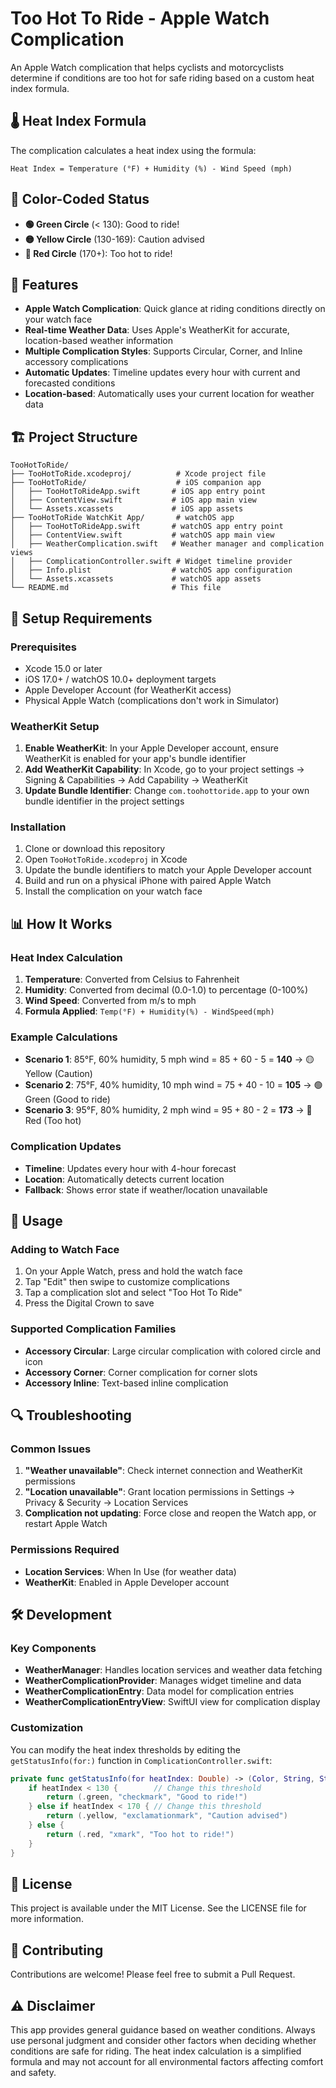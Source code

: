 # Too Hot To Ride - Apple Watch Complication

An Apple Watch complication that helps cyclists and motorcyclists determine if conditions are too hot for safe riding based on a custom heat index formula.

## 🌡️ Heat Index Formula

The complication calculates a heat index using the formula:
```
Heat Index = Temperature (°F) + Humidity (%) - Wind Speed (mph)
```

## 🚦 Color-Coded Status

- **🟢 Green Circle** (< 130): Good to ride!
- **🟡 Yellow Circle** (130-169): Caution advised
- **🔴 Red Circle** (170+): Too hot to ride!

## 📱 Features

- **Apple Watch Complication**: Quick glance at riding conditions directly on your watch face
- **Real-time Weather Data**: Uses Apple's WeatherKit for accurate, location-based weather information
- **Multiple Complication Styles**: Supports Circular, Corner, and Inline accessory complications
- **Automatic Updates**: Timeline updates every hour with current and forecasted conditions
- **Location-based**: Automatically uses your current location for weather data

## 🏗️ Project Structure

```
TooHotToRide/
├── TooHotToRide.xcodeproj/          # Xcode project file
├── TooHotToRide/                    # iOS companion app
│   ├── TooHotToRideApp.swift       # iOS app entry point
│   ├── ContentView.swift           # iOS app main view
│   └── Assets.xcassets             # iOS app assets
├── TooHotToRide WatchKit App/       # watchOS app
│   ├── TooHotToRideApp.swift       # watchOS app entry point
│   ├── ContentView.swift           # watchOS app main view
│   ├── WeatherComplication.swift   # Weather manager and complication views
│   ├── ComplicationController.swift # Widget timeline provider
│   ├── Info.plist                  # watchOS app configuration
│   └── Assets.xcassets             # watchOS app assets
└── README.md                       # This file
```

## 🔧 Setup Requirements

### Prerequisites
- Xcode 15.0 or later
- iOS 17.0+ / watchOS 10.0+ deployment targets
- Apple Developer Account (for WeatherKit access)
- Physical Apple Watch (complications don't work in Simulator)

### WeatherKit Setup
1. **Enable WeatherKit**: In your Apple Developer account, ensure WeatherKit is enabled for your app's bundle identifier
2. **Add WeatherKit Capability**: In Xcode, go to your project settings → Signing & Capabilities → Add Capability → WeatherKit
3. **Update Bundle Identifier**: Change `com.toohottoride.app` to your own bundle identifier in the project settings

### Installation
1. Clone or download this repository
2. Open `TooHotToRide.xcodeproj` in Xcode
3. Update the bundle identifiers to match your Apple Developer account
4. Build and run on a physical iPhone with paired Apple Watch
5. Install the complication on your watch face

## 📊 How It Works

### Heat Index Calculation
1. **Temperature**: Converted from Celsius to Fahrenheit
2. **Humidity**: Converted from decimal (0.0-1.0) to percentage (0-100%)
3. **Wind Speed**: Converted from m/s to mph
4. **Formula Applied**: `Temp(°F) + Humidity(%) - WindSpeed(mph)`

### Example Calculations
- **Scenario 1**: 85°F, 60% humidity, 5 mph wind = 85 + 60 - 5 = **140** → 🟡 Yellow (Caution)
- **Scenario 2**: 75°F, 40% humidity, 10 mph wind = 75 + 40 - 10 = **105** → 🟢 Green (Good to ride)
- **Scenario 3**: 95°F, 80% humidity, 2 mph wind = 95 + 80 - 2 = **173** → 🔴 Red (Too hot)

### Complication Updates
- **Timeline**: Updates every hour with 4-hour forecast
- **Location**: Automatically detects current location
- **Fallback**: Shows error state if weather/location unavailable

## 🎯 Usage

### Adding to Watch Face
1. On your Apple Watch, press and hold the watch face
2. Tap "Edit" then swipe to customize complications
3. Tap a complication slot and select "Too Hot To Ride"
4. Press the Digital Crown to save

### Supported Complication Families
- **Accessory Circular**: Large circular complication with colored circle and icon
- **Accessory Corner**: Corner complication for corner slots
- **Accessory Inline**: Text-based inline complication

## 🔍 Troubleshooting

### Common Issues
1. **"Weather unavailable"**: Check internet connection and WeatherKit permissions
2. **"Location unavailable"**: Grant location permissions in Settings → Privacy & Security → Location Services
3. **Complication not updating**: Force close and reopen the Watch app, or restart Apple Watch

### Permissions Required
- **Location Services**: When In Use (for weather data)
- **WeatherKit**: Enabled in Apple Developer account

## 🛠️ Development

### Key Components
- **WeatherManager**: Handles location services and weather data fetching
- **WeatherComplicationProvider**: Manages widget timeline and data
- **WeatherComplicationEntry**: Data model for complication entries
- **WeatherComplicationEntryView**: SwiftUI view for complication display

### Customization
You can modify the heat index thresholds by editing the `getStatusInfo(for:)` function in `ComplicationController.swift`:

```swift
private func getStatusInfo(for heatIndex: Double) -> (Color, String, String) {
    if heatIndex < 130 {        // Change this threshold
        return (.green, "checkmark", "Good to ride!")
    } else if heatIndex < 170 { // Change this threshold
        return (.yellow, "exclamationmark", "Caution advised")
    } else {
        return (.red, "xmark", "Too hot to ride!")
    }
}
```

## 📄 License

This project is available under the MIT License. See the LICENSE file for more information.

## 🤝 Contributing

Contributions are welcome! Please feel free to submit a Pull Request.

## ⚠️ Disclaimer

This app provides general guidance based on weather conditions. Always use personal judgment and consider other factors when deciding whether conditions are safe for riding. The heat index calculation is a simplified formula and may not account for all environmental factors affecting comfort and safety.